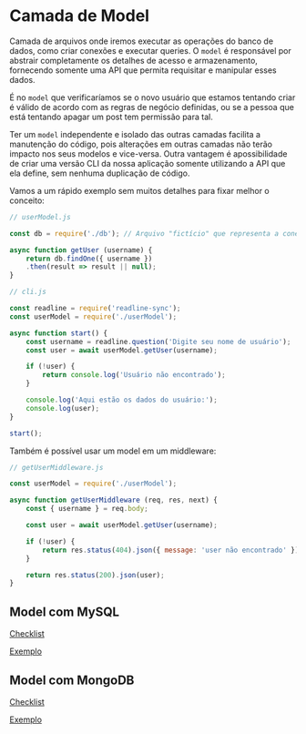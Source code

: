 # Camada de Model

Camada de arquivos onde iremos executar as operações do banco de dados, como criar conexões e executar queries. O `model` é responsável por abstrair completamente os detalhes de acesso e armazenamento, fornecendo somente uma API que permita requisitar e manipular esses dados.

É no `model` que verificaríamos se o novo usuário que estamos tentando criar é válido de acordo com as regras de negócio definidas, ou se a pessoa que está tentando apagar um post tem permissão para tal.

Ter um `model` independente e isolado das outras camadas facilita a manutenção do código, pois alterações em outras camadas não terão impacto nos seus modelos e vice-versa. Outra vantagem é apossibilidade de criar uma versão CLI da nossa aplicação somente utilizando a API que ela define, sem nenhuma duplicação de código.

Vamos a um rápido exemplo sem muitos detalhes para fixar melhor o conceito:

```js
// userModel.js

const db = require('./db'); // Arquivo "fictício" que representa a conexão com o banco

async function getUser (username) {
    return db.findOne({ username })
    .then(result => result || null);
}
```

```js
// cli.js

const readline = require('readline-sync');
const userModel = require('./userModel');

async function start() {
    const username = readline.question('Digite seu nome de usuário');
    const user = await userModel.getUser(username);

    if (!user) {
        return console.log('Usuário não encontrado');
    }

    console.log('Aqui estão os dados do usuário:');
    console.log(user);
}

start();
```

Também é possível usar um model em um middleware:

```js
// getUserMiddleware.js

const userModel = require('./userModel');

async function getUserMiddleware (req, res, next) {
    const { username } = req.body;

    const user = await userModel.getUser(username);

    if (!user) {
        return res.status(404).json({ message: 'user não encontrado' });
    }

    return res.status(200).json(user);
}
```

## Model com MySQL

[Checklist](./ChecklistMySQLExpress.md)

[Exemplo](./Exemples/model-exemple-MySQL)

## Model com MongoDB

[Checklist](./ChecklistMongoDBExpress.md)

[Exemplo](./Exemples/model-exemple-MongoDB)
